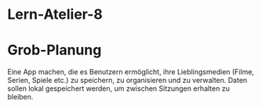 # Lern-Atelier-8

# Grob-Planung
Eine App machen, die es Benutzern ermöglicht, ihre Lieblingsmedien (Filme, Serien, Spiele etc.) zu speichern, zu organisieren und zu verwalten. Daten sollen lokal gespeichert werden, um zwischen Sitzungen erhalten zu bleiben.
